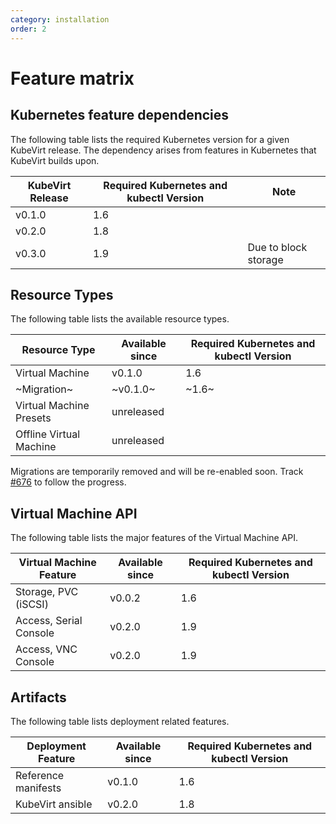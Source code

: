 ```yaml
---
category: installation
order: 2
---
```


# Feature matrix

## Kubernetes feature dependencies

The following table lists the required Kubernetes version for a given KubeVirt release. The dependency arises from features in Kubernetes that KubeVirt builds upon.

| KubeVirt Release | Required Kubernetes and kubectl Version | Note |
| --- | --- | --- |
| v0.1.0 | 1.6 |  |
| v0.2.0 | 1.8 |  |
| v0.3.0 | 1.9 | Due to block storage |

## Resource Types

The following table lists the available resource types.

| Resource Type | Available since | Required Kubernetes and kubectl Version |
| --- | --- | --- |
| Virtual Machine | v0.1.0 | 1.6 |
| ~Migration~ | ~v0.1.0~ | ~1.6~ |
| Virtual Machine Presets | unreleased |  |
| Offline Virtual Machine | unreleased |  |

Migrations are temporarily removed and will be re-enabled soon. Track [\#676](https://github.com/kubevirt/kubevirt/issues/676) to follow the progress.

## Virtual Machine API

The following table lists the major features of the Virtual Machine API.

| Virtual Machine Feature | Available since | Required Kubernetes and kubectl Version |
| --- | --- | --- |
| Storage, PVC \(iSCSI\) | v0.0.2 | 1.6 |
| Access, Serial Console | v0.2.0 | 1.9 |
| Access, VNC Console | v0.2.0 | 1.9 |

## Artifacts

The following table lists deployment related features.

| Deployment Feature | Available since | Required Kubernetes and kubectl Version |
| --- | --- | --- |
| Reference manifests | v0.1.0 | 1.6 |
| KubeVirt ansible | v0.2.0 | 1.8 |

